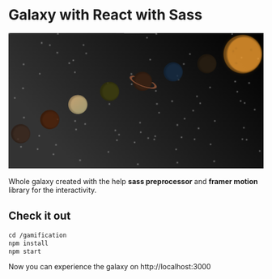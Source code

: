 # Galaxy with React with Sass

<img src="./src/galaxy_with_css.png">

Whole galaxy created with the help <b>sass preprocessor</b> and <b>framer motion</b> library for the interactivity.

## Check it out

```
cd /gamification
npm install
npm start
```

Now you can experience the galaxy on http://localhost:3000
